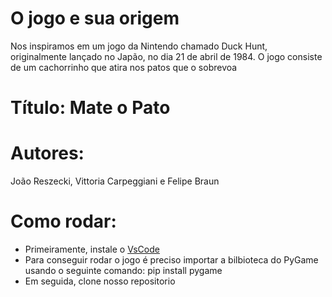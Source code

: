 # O jogo e sua origem
Nos inspiramos em um jogo da Nintendo chamado Duck Hunt, originalmente lançado no Japão, no dia 21 de abril de 1984. O jogo consiste de um cachorrinho que atira nos patos que o sobrevoa 
# Título: Mate o Pato
# Autores: 
João Reszecki, Vittoria Carpeggiani e Felipe Braun
# Como rodar:
- Primeiramente, instale o [VsCode](https://code.visualstudio.com)
- Para conseguir rodar o jogo é preciso importar a bilbioteca do PyGame usando o seguinte comando:
pip install pygame
- Em seguida, clone nosso repositorio
